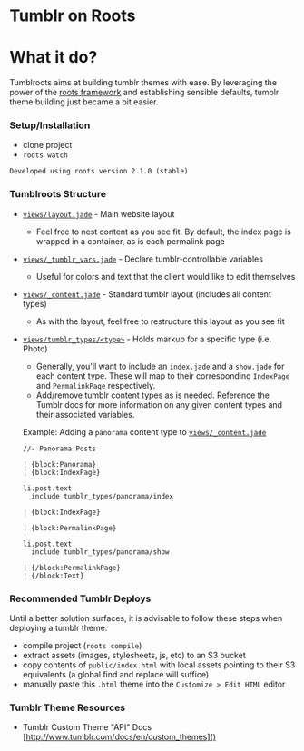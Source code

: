 Tumblr on Roots
===============

# What it do?
Tumblroots aims at building tumblr themes with ease. By leveraging the power of the [roots framework](http://roots.cx) and establishing sensible defaults, tumblr theme building just became a bit easier.

### Setup/Installation
- clone project
- `roots watch`

`Developed using roots version 2.1.0 (stable)`

### Tumblroots Structure
- [`views/layout.jade`](/views/layout.jade) - Main website layout
  - Feel free to nest content as you see fit. By default, the index page is wrapped in a container, as is each permalink page
- [`views/_tumblr_vars.jade`](/views/_tumblr_vars.jade) - Declare tumblr-controllable variables
  - Useful for colors and text that the client would like to edit themselves
- [`views/_content.jade`](/views/_content.jade) - Standard tumblr layout (includes all content types)
  - As with the layout, feel free to restructure this layout as you see fit
- [`views/tumblr_types/<type>`](/views/tumblr_types) - Holds markup for a specific type (i.e. Photo)
  - Generally, you'll want to include an `index.jade` and a `show.jade` for each content type. These will map to their corresponding `IndexPage` and `PermalinkPage` respectively.
  - Add/remove tumblr content types as is needed. Reference the Tumblr docs for more information on any given content types and their associated variables.

  Example: Adding a `panorama` content type to [`views/_content.jade`](/views/_content.jade)
  ```jade
  //- Panorama Posts

  | {block:Panorama}
  | {block:IndexPage}

  li.post.text
    include tumblr_types/panorama/index

  | {block:IndexPage}

  | {block:PermalinkPage}

  li.post.text
    include tumblr_types/panorama/show

  | {/block:PermalinkPage}
  | {/block:Text}
  ```

### Recommended Tumblr Deploys
Until a better solution surfaces, it is advisable to follow these steps when deploying a tumblr theme:

- compile project (`roots compile`)
- extract assets (images, stylesheets, js, etc) to an S3 bucket
- copy contents of `public/index.html` with local assets pointing to their S3 equivalents (a global find and replace will suffice)
- manually paste this `.html` theme into the `Customize > Edit HTML` editor

### Tumblr Theme Resources
- Tumblr Custom Theme "API" Docs
[http://www.tumblr.com/docs/en/custom_themes]()
